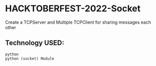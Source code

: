 # HACKTOBERFEST-2022-Socket

Create a TCPServer and Multiple TCPClient for sharing messages each other

## Technology USED:

    python
    python (socket) Module

